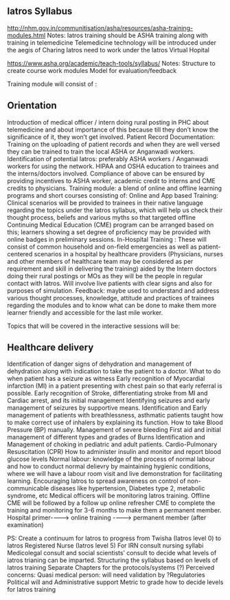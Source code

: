 ## Iatros Syllabus

http://nhm.gov.in/communitisation/asha/resources/asha-training-modules.html
Notes:
Iatros training should be ASHA training along with training in telemedicine
Telemedicine technology will be introduced under the aegis of Charing
Iatros need to work under the Iatros Virtual Hopital

https://www.asha.org/academic/teach-tools/syllabus/
Notes:
Structure to create course work modules
Model for evaluation/feedback

Training module will consist of :

## Orientation
Introduction of medical officer / intern doing  rural posting in PHC about telemedicine and about importance of this because till they don’t know the significance of it, they won’t get involved.
Patient Record Documentation: Training on the uploading of patient records and when they are well versed they can be trained to train the local ASHA or Anganwadi workers.
Identification of potential Iatros: preferably ASHA workers / Anganwadi workers for using the network.
HIPAA and OSHA education to trainees and the interns/doctors involved.
Compliance of above can be ensured by providing incentives to ASHA worker, academic credit to interns and CME credits to physicians.
Training module: a blend of online and offline learning programs and short courses consisting of:
Online and App based Training: Clinical scenarios will be provided to trainees in their native language regarding the topics under the Iatros syllabus, which will help us check their thought process, beliefs and various myths so that targeted offline Continuing Medical Education (CME) program can be arranged based on this; learners showing a set degree of proficiency may be provided with online badges in preliminary sessions.
In-Hospital Training : These will consist of common household and on-field emergencies as well as patient-centered scenarios in a hospital by healthcare providers (Physicians, nurses and other members of healthcare team may be considered as per requirement and skill in delivering the training) aided by the Intern doctors doing their rural postings or MOs as they will be the people in regular contact with Iatros. Will involve live patients with clear signs and also for purposes of simulation.
Feedback: maybe used to understand and address various thought processes, knowledge, attitude and practices of trainees regarding the modules and to know what can be done to make them more learner friendly and accessible for the last mile worker.

Topics that will be covered in the interactive sessions will be:

## Healthcare delivery
Identification of danger signs of dehydration and management of dehydration along with indication to take the patient to a doctor.
What to do when patient has a seizure as witness
Early recognition of Myocardial infarction (MI) in a patient presenting with chest pain so that early referral is possible.
Early recognition of Stroke, differentiating stroke from MI and Cardiac arrest, and its initial management
Identifying seizures and early management of seizures by supportive means.
Identification and Early management of patients with breathlessness, asthmatic patients taught how to make correct use of inhalers by explaining its function. 
How to take Blood Pressure (BP) manually.
Management of severe bleeding
First aid and initial management of different types and grades of Burns
Identification and Management of choking in pediatric and adult patients.
Cardio-Pulmonary Resuscitation (CPR)
How to administer insulin and monitor and report blood glucose levels
Normal labour: knowledge of the process of normal labour and how to conduct normal delievry by maintaining hygienic conditions, where we will have a labour room visit and live demonstration for facilitating learning.
Encouraging Iatros to spread awareness on control of non-communicable diseases like hypertension, Diabetes type 2, metabolic syndrome, etc
Medical officers will be monitoring Iatros training. Offline CME will be followed by a follow up online refresher CME to complete the training and monitoring for  3-6 months to make them a permanent member. 
           Hospital primer----> online training ----> permanent member  (after examination)



PS:
Create a continuum for Iatros to progress from Twisha (Iatros level 0) to Iatros Registered Nurse (Iatros level 5)
For IRN consult nursing syllabi
Medicolegal consult and social scientists’ consult to decide what levels of iatros trianing can be imparted.
Structuring the syllabus based on levels of Iatros training
Separate Chapters for the protocols/systems (?)
Perceived concerns:
Quasi medical person: will need validation by ?Regulatories
Political will and Administrative support
Metric to grade how to decide levels for Iatros training 






